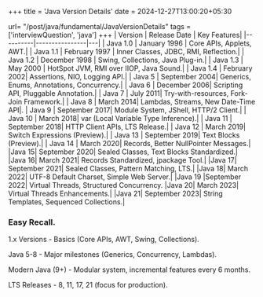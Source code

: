 +++
title = 'Java Version Details'
date = 2024-12-27T13:00:20+05:30

url= "/post/java/fundamental/JavaVersionDetails"
tags = ['interviewQuestion', 'java']
+++
| Version	 | Release Date   |	Key Features|
|----------|----------------|---|
| Java 1.0 | 	January 1996  |	Core APIs, Applets, AWT.|
| Java 1.1 | 	February 1997 |	Inner Classes, JDBC, RMI, Reflection.|
| Java 1.2 | 	December 1998 |	Swing, Collections, Java Plug-in.|
| Java 1.3 | 	May 2000      |	HotSpot JVM, RMI over IIOP, Java Sound.|
| Java 1.4 |	February 2002|	Assertions, NIO, Logging API.|
| Java 5   |	September 2004|	Generics, Enums, Annotations, Concurrency.|
| Java 6   |	December 2006|	Scripting API, Pluggable Annotation.|
| Java 7   |	July 2011|	Try-with-resources, Fork-Join Framework.|
| Java 8   |	March 2014|	Lambdas, Streams, New Date-Time API|.
| Java 9   |	September 2017|	Module System, JShell, HTTP/2 Client.|
| Java 10  |	March 2018|	var (Local Variable Type Inference).|
| Java 11  |	September 2018|	HTTP Client APIs, LTS Release.|
| Java 12  |	March 2019|	Switch Expressions (Preview).|
| Java 13  |	September 2019|	Text Blocks (Preview).|
| Java 14  |	March 2020|	Records, Better NullPointer Messages.|
|Java 15|	September 2020|	Sealed Classes, Text Blocks Standardized.|
|Java 16|	March 2021|	Records Standardized, jpackage Tool.|
|Java 17|	September 2021|	Sealed Classes, Pattern Matching, LTS.|
|Java 18|	March 2022|	UTF-8 Default Charset, Simple Web Server.|
|Java 19	|September 2022|	Virtual Threads, Structured Concurrency.
|Java 20|	March 2023|	Virtual Threads Enhancements.|
|Java 21|	September 2023|	String Templates, Sequenced Collections.|

### Easy Recall.

1.x Versions -  Basics (Core APIs, AWT, Swing, Collections).

Java 5-8 - Major milestones (Generics, Concurrency, Lambdas).

Modern Java (9+) - Modular system, incremental features every 6 months.

LTS Releases - 8, 11, 17, 21 (focus for production).